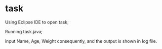 # task
Using Eclipse IDE to open task;

Running task.java;

input Name, Age, Weight consequently, and the output is shown in log file.
